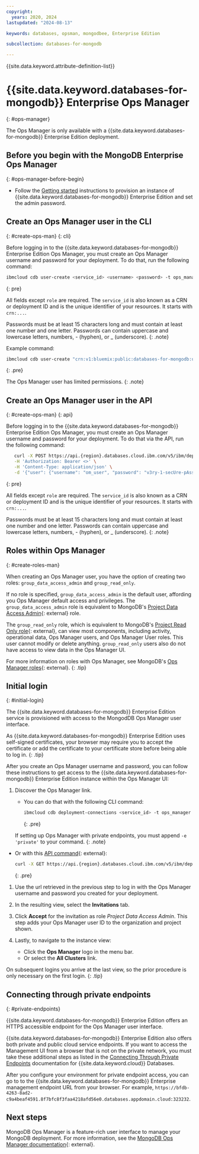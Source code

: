 ```yaml
---
copyright:
  years: 2020, 2024
lastupdated: "2024-08-13"

keywords: databases, opsman, mongodbee, Enterprise Edition

subcollection: databases-for-mongodb

---
```


{{site.data.keyword.attribute-definition-list}}

# {{site.data.keyword.databases-for-mongodb}} Enterprise Ops Manager
{: #ops-manager}

The Ops Manager is only available with a {{site.data.keyword.databases-for-mongodb}} Enterprise Edition deployment.

## Before you begin with the MongoDB Enterprise Ops Manager
{: #ops-manager-before-begin}

- Follow the [Getting started](/docs/databases-for-mongodb?topic=databases-for-mongodb-getting-started-new&interface=ui) instructions to provision an instance of {{site.data.keyword.databases-for-mongodb}} Enterprise Edition and set the admin password. 

## Create an Ops Manager user in the CLI
{: #create-ops-man}
{: cli}

Before logging in to the {{site.data.keyword.databases-for-mongodb}} Enterprise Edition Ops Manager, you must create an Ops Manager username and password for your deployment. To do that, run the following command: 

```sh
ibmcloud cdb user-create <service_id> <username> <password> -t ops_manager -r <role>
```
{: pre}

All fields except `role` are required. The `service_id` is also known as a CRN or deployment ID and is the unique identifier of your resources. It starts with `crn:...`.
   
Passwords must be at least 15 characters long and must contain at least one number and one letter. Passwords can contain uppercase and lowercase letters, numbers, - (hyphen), or _ (underscore).
{: .note}

Example command:

 ```sh
 ibmcloud cdb user-create "crn:v1:bluemix:public:databases-for-mongodb:us-south:a/40ddc34a953a8c02f10987b59085b60e:32bd88c9-1d96-4486-8012-1dgcd629e609::" newuser01 SuperSecure001! -t ops_manager -r group_read_only
 ```
 {: .pre}

The Ops Manager user has limited permissions.
{: .note}

## Create an Ops Manager user in the API
{: #create-ops-man}
{: api}

Before logging in to the {{site.data.keyword.databases-for-mongodb}} Enterprise Edition Ops Manager, you must create an Ops Manager username and password for your deployment. To do that via the API, run the following command: 

```sh
   curl -X POST https://api.{region}.databases.cloud.ibm.com/v5/ibm/deployments/{service_id}/users/ops_manager \
   -H 'Authorization: Bearer <>' \
   -H 'Content-Type: application/json' \
   -d '{"user": {"username": "om_user", "password": "v3ry-1-secUre-pAssword-2", "role":"group_data_access_admin"}}' 
```
{: pre}

All fields except `role` are required. The `service_id` is also known as a CRN or deployment ID and is the unique identifier of your resources. It starts with `crn:...`.
   
Passwords must be at least 15 characters long and must contain at least one number and one letter. Passwords can contain uppercase and lowercase letters, numbers, - (hyphen), or _ (underscore).
{: .note}

## Roles within Ops Manager
{: #create-roles-man}

When creating an Ops Manager user, you have the option of creating two roles: `group_data_access_admin` and `group_read_only`. 

If no role is specified, `group_data_access_admin` is the default user, affording you Ops Manager default access and privileges. The `group_data_access_admin` role is equivalent to MongoDB's [Project Data Access Admin](https://docs.opsmanager.mongodb.com/current/reference/user-roles/#Project-Data-Access-Admin){: external} role.

The `group_read_only` role, which is equivalent to MongoDB's [Project Read Only role](https://docs.opsmanager.mongodb.com/current/reference/user-roles/#Project-Read-Only){: external}, can view most components, including activity, operational data, Ops Manager users, and Ops Manager User roles. This user cannot modify or delete anything. `group_read_only` users also do not have access to view data in the Ops Manager UI.

For more information on roles with Ops Manager, see MongoDB's [Ops Manager roles](https://docs.opsmanager.mongodb.com/current/reference/user-roles/){: external}.
{: .tip}

## Initial login
{: #initial-login}

The {{site.data.keyword.databases-for-mongodb}} Enterprise Edition service is provisioned with access to the MongodDB Ops Manager user interface.

As {{site.data.keyword.databases-for-mongodb}} Enterprise Edition uses self-signed certificates, your browser may require you to accept the certificate or add the certificate to your certificate store before being able to log in.
{: .tip}

After you create an Ops Manager username and password, you can follow these instructions to get access to the {{site.data.keyword.databases-for-mongodb}} Enterprise Edition instance within the Ops Manager UI:

1. Discover the Ops Manager link.

   - You can do that with the following CLI command:

        ```sh
        ibmcloud cdb deployment-connections <service_id> -t ops_manager
        ```
        {: .pre}

    If setting up Ops Manager with private endpoints, you must append `-e 'private'` to your command.
    {: .note}
    
  - Or with this [API command](https://cloud.ibm.com/apidocs/cloud-databases-api/cloud-databases-api-v5#getconnection){: external}:

      ```sh
     curl -X GET https://api.{region}.databases.cloud.ibm.com/v5/ibm/deployments/{service_id}/users/ops_manager/{user_id}/connections/{endpoint_type} -H 'Authorization: Bearer <>' 
      ```
      {: .pre}

1. Use the url retrieved in the previous step to log in with the Ops Manager username and password you created for your deployment.

1. In the resulting view, select the **Invitations** tab.
  
1. Click **Accept** for the invitation as role *Project Data Access Admin*. This step adds your Ops Manager user ID to the organization and project shown.
  
1. Lastly, to navigate to the instance view: 
   - Click the **Ops Manager** logo in the menu bar. 
   - Or select the **All Clusters** link.
    
On subsequent logins you arrive at the last view, so the prior procedure is only necessary on the first login.
{: .tip}

## Connecting through private endpoints
{: #private-endpoints}

{{site.data.keyword.databases-for-mongodb}} Enterprise Edition offers an HTTPS accessible endpoint for the Ops Manager user interface. 

{{site.data.keyword.databases-for-mongodb}} Enterprise Edition also offers both private and public cloud service endpoints. If you want to access the Management UI from a browser that is not on the private network, you must take these additional steps as listed in the [Connecting Through Private Endpoints](/docs/cloud-databases?topic=cloud-databases-service-endpoints#private-endpoints) documentation for {{site.data.keyword.cloud}} Databases.

After you configure your environment for private endpoint access, you can go to to the {{site.data.keyword.databases-for-mongodb}} Enterprise management endpoint URL from your browser. For example, `https://bfdb-4263-8ad2-c9a4beaf4591.8f7bfc8f3faa4218afd56e0.databases.appdomain.cloud:323232`.


## Next steps

MongoDB Ops Manager is a feature-rich user interface to manage your MongoDB deployment. For more information, see the [MongoDB Ops Manager documentation](https://www.mongodb.com/docs/ops-manager/current/){: external}.
